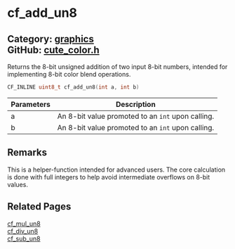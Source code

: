 [](../header.md ':include')

# cf_add_un8

Category: [graphics](/api_reference?id=graphics)  
GitHub: [cute_color.h](https://github.com/RandyGaul/cute_framework/blob/master/include/cute_color.h)  
---

Returns the 8-bit unsigned addition of two input 8-bit numbers, intended for implementing 8-bit color blend operations.

```cpp
CF_INLINE uint8_t cf_add_un8(int a, int b)
```

Parameters | Description
--- | ---
a | An 8-bit value promoted to an `int` upon calling.
b | An 8-bit value promoted to an `int` upon calling.

## Remarks

This is a helper-function intended for advanced users.
The core calculation is done with full integers to help avoid intermediate overflows on 8-bit values.

## Related Pages

[cf_mul_un8](/graphics/cf_mul_un8.md)  
[cf_div_un8](/graphics/cf_div_un8.md)  
[cf_sub_un8](/graphics/cf_sub_un8.md)  
